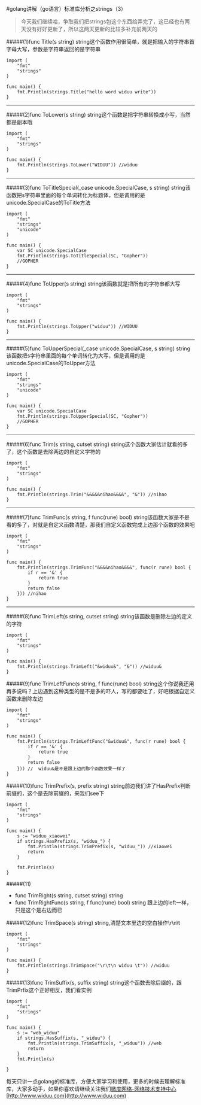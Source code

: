#golang讲解（go语言）标准库分析之strings（3）

>今天我们继续哈，争取我们把strings包这个东西给弄完了，这已经也有两天没有好好更新了，所以这两天更新的比较多补充前两天的

#####(1)func Title(s string) string这个函数作用很简单，就是把输入的字符串首字母大写，参数是字符串返回的是字符串

	import (
		"fmt"
		"strings"
	)
	
	func main() {
		fmt.Println(strings.Title("hello word widuu write"))
	}

---

#####(2)func ToLower(s string) string这个函数是把字符串转换成小写，当然都是副本哦

	import (
		"fmt"
		"strings"
	)
	
	func main() {
		fmt.Println(strings.ToLower("WIDUU")) //widuu
	}

---

#####(3)func ToTitleSpecial(_case unicode.SpecialCase, s string) string该函数把s字符串里面的每个单词转化为标题体，但是调用的是unicode.SpecialCase的ToTitle方法

	import (
	    "fmt"
	    "strings"
	    "unicode"
	)
	
	func main() {
	    var SC unicode.SpecialCase
	    fmt.Println(strings.ToTitleSpecial(SC, "Gopher"))
	    //GOPHER
	}

---

#####(4)func ToUpper(s string) string该函数就是把所有的字符串都大写

	import (
		"fmt"
		"strings"
	)
	
	func main() {
		fmt.Println(strings.ToUpper("widuu")) //WIDUU
	}

---

#####(5)func ToUpperSpecial(_case unicode.SpecialCase, s string) string该函数把s字符串里面的每个单词转化为大写，但是调用的是unicode.SpecialCase的ToUpper方法

	import (
	    "fmt"
	    "strings"
	    "unicode"
	)
	
	func main() {
	    var SC unicode.SpecialCase
	    fmt.Println(strings.ToUpperSpecial(SC, "Gopher"))
	    //GOPHER
	}

---

#####(6)func Trim(s string, cutset string) string这个函数大家估计就看的多了，这个函数是去除两边的自定义字符的

	import (
		"fmt"
		"strings"
	)
	
	func main() {
		fmt.Println(strings.Trim("&&&&&nihao&&&&", "&")) //nihao
	}

---

#####(7)func TrimFunc(s string, f func(rune) bool) string该函数大家是不是看的多了，对就是自定义函数清楚，那我们自定义函数完成上边那个函数的效果吧

	import (
		"fmt"
		"strings"
	)
	
	func main() {
		fmt.Println(strings.TrimFunc("&&&&nihao&&&&", func(r rune) bool {
			if r == '&' {
				return true
			}
			return false
		})) //nihao
	}

---

#####(8)func TrimLeft(s string, cutset string) string该函数是删除左边的定义的字符

	import (
		"fmt"
		"strings"
	)
	
	func main() {
		fmt.Println(strings.TrimLeft("&widuu&", "&")) //widuu&
	}

#####(9)func TrimLeftFunc(s string, f func(rune) bool) string这个你说我还用再多说吗？上边遇到这种类型的是不是多的吓人，写的都要吐了，好吧根据自定义函数来删除左边

	import (
		"fmt"
		"strings"
	)
	
	func main() {
		fmt.Println(strings.TrimLeftFunc("&widuu&", func(r rune) bool {
			if r == '&' {
				return true
			}
			return false
		})) //	widuu&是不是跟上边的那个函数效果一样了
	}

#####(10)func TrimPrefix(s, prefix string) string前边我们讲了HasPrefix判断前缀的，这个是去除前缀的，来我们see下

	import (
		"fmt"
		"strings"
	)
	
	func main() {
		s := "widuu_xiaowei"
		if strings.HasPrefix(s, "widuu_") {
			fmt.Println(strings.TrimPrefix(s, "widuu_")) //xiaowei
			return
		}
	
		fmt.Println(s)
	}

#####(11)

 - func TrimRight(s string, cutset string) string
 - func TrimRightFunc(s string, f func(rune) bool) string
 跟上边的left一样，只是这个是右边而已

#####(12)func TrimSpace(s string) string,清楚文本里边的空白操作\r\n\t

	import (
		"fmt"
		"strings"
	)
	
	func main() {
		fmt.Println(strings.TrimSpace("\r\t\n widuu \t")) //widuu
	}

#####(13)func TrimSuffix(s, suffix string) string这个函数去除后缀的，跟TrimPrfix这个正好相反，我们看实例

	import (
		"fmt"
		"strings"
	)
	
	func main() {
		s := "web_widuu"
		if strings.HasSuffix(s, "_widuu") {
			fmt.Println(strings.TrimSuffix(s, "_widuu")) //web
			return
		}
		fmt.Println(s)
	
	}


每天只讲一点golang的标准库，方便大家学习和使用，更多的时候去理解标准库，大家多动手，如果你喜欢请继续关注我们[微度网络-网络技术支持中心](http://www.widuu.com)[http://www.widuu.com](http://www.widuu.com)
